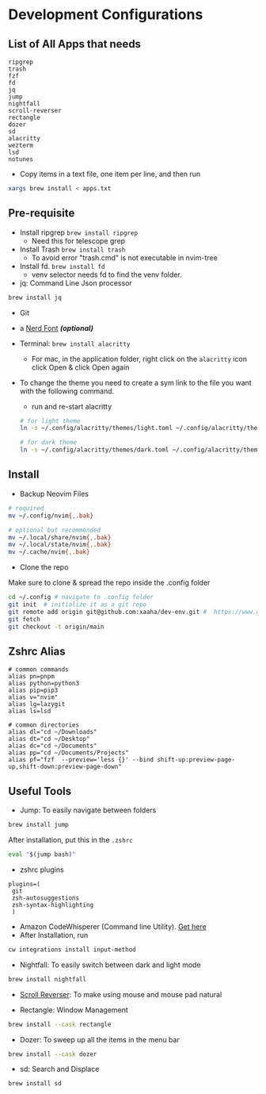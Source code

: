 # Development Configurations

## List of All Apps that needs

```text
ripgrep
trash
fzf
fd
jq
jump
nightfall
scroll-reverser
rectangle
dozer
sd
alacritty
wezterm
lsd
notunes
```

- Copy items in a text file, one item per line, and then run

```bash
xargs brew install < apps.txt
```

## Pre-requisite

- Install ripgrep `brew install ripgrep`
  - Need this for telescope grep
- Install Trash `brew install trash`
  - To avoid error "trash.cmd" is not executable in nvim-tree
- Install fd. `brew install fd`
  - venv selector needs fd to find the venv folder.
- jq: Command Line Json processor

```bash
brew install jq
```

- Git
- a [Nerd Font](https://www.nerdfonts.com/) **_(optional)_**
- Terminal: `brew install alacritty`
  - For mac, in the application folder, right click on the `alacritty` icon click Open & click Open again
- To change the theme you need to create a sym link to the file you want with the following command.

  - run and re-start alacritty

  ```bash
  # for light theme
  ln -s ~/.config/alacritty/themes/light.toml ~/.config/alacritty/themes/my_theme.toml

  # for dark theme
  ln -s ~/.config/alacritty/themes/dark.toml ~/.config/alacritty/themes/my_theme.toml
  ```

## Install

- Backup Neovim Files

```bash
# required
mv ~/.config/nvim{,.bak}

# optional but recommended
mv ~/.local/share/nvim{,.bak}
mv ~/.local/state/nvim{,.bak}
mv ~/.cache/nvim{,.bak}
```

- Clone the repo

Make sure to clone & spread the repo inside the .config folder

```bash
cd ~/.config # navigate to .config folder
git init  # initialize it as a git repo
git remote add origin git@github.com:xaaha/dev-env.git #  https://www.github.com/xaaha/dev-env
git fetch
git checkout -t origin/main
```

## Zshrc Alias

```.zshrc
# common commands
alias pn=pnpm
alias python=python3
alias pip=pip3
alias v="nvim"
alias lg=lazygit
alias ls=lsd

# common directories
alias dl="cd ~/Downloads"
alias dt="cd ~/Desktop"
alias dc="cd ~/Documents"
alias pp="cd ~/Documents/Projects"
alias pf="fzf  --preview='less {}' --bind shift-up:preview-page-up,shift-down:preview-page-down"
```

## Useful Tools

- Jump: To easily navigate between folders

```bash
brew install jump
```

After installation, put this in the `.zshrc`

```bash
eval "$(jump bash)"
```

- zshrc plugins

```.zshrc
plugins=(
 git
 zsh-autosuggestions
 zsh-syntax-highlighting
 )
```

- Amazon CodeWhisperer (Command line Utility). [Get here](https://aws.amazon.com/codewhisperer/resources/#Getting_started/)
- After Installation, run

```bash
cw integrations install input-method
```

- Nightfall: To easily switch between dark and light mode

```bash
brew install nightfall
```

- [Scroll Reverser](https://pilotmoon.com/scrollreverser/): To make using mouse and mouse pad natural

- Rectangle: Window Management

```bash
brew install --cask rectangle
```

- Dozer: To sweep up all the items in the menu bar

```bash
brew install --cask dozer
```

- sd: Search and Displace

```bash
brew install sd
```
